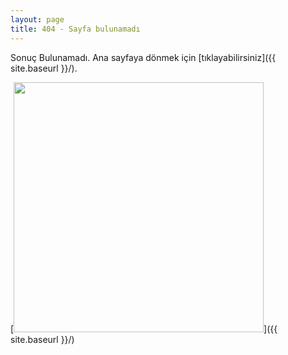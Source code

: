 ```yaml
---
layout: page
title: 404 - Sayfa bulunamadı
---
```


Sonuç Bulunamadı. Ana sayfaya dönmek için [tıklayabilirsiniz]({{ site.baseurl }}/).

[<img src="{{ site.baseurl }}/images/404.jpg" style="width: 400px;"/>]({{ site.baseurl }}/)
